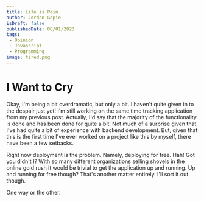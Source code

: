 ```yaml
---
title: Life is Pain
author: Jordan Gopie
isDraft: false
publishedDate: 08/01/2023
tags:
 - Opinion
 - Javascript
 - Programming
image: tired.png
---
```


# I Want to Cry

Okay, I'm being a bit overdramatic, but only a bit. I haven't quite given in to the despair just yet! I'm still working on the same time tracking application from my previous post. Actually, I'd say that the majority of the functionality is done and has been done for quite a bit. Not much of a surprise given that I've had quite a bit of experience with backend development. But, given that this is the first time I've ever worked on a project like this by myself, there have been a few setbacks.

Right now deployment is the problem. Namely, deploying for free. Hah! Got you didn't I? With so many different organizations selling shovels in the online gold rush it would be trivial to get the application up and running. Up and running for free though? That's another matter entirely. I'll sort it out though.

One way or the other.
